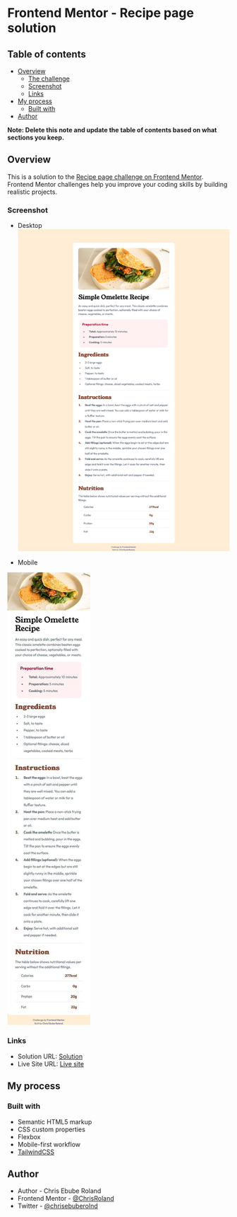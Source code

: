 # Frontend Mentor - Recipe page solution

## Table of contents

- [Overview](#overview)
  - [The challenge](#the-challenge)
  - [Screenshot](#screenshot)
  - [Links](#links)
- [My process](#my-process)
  - [Built with](#built-with)
- [Author](#author)

**Note: Delete this note and update the table of contents based on what sections you keep.**

## Overview
This is a solution to the [Recipe page challenge on Frontend Mentor](https://www.frontendmentor.io/challenges/recipe-page-KiTsR8QQKm). Frontend Mentor challenges help you improve your coding skills by building realistic projects. 

### Screenshot

- Desktop
![Desktop](assets/images/Frontend%20Mentor%20|%20Recipe%20page.png) 

- Mobile

![Mobile](assets/images/PHOTO-2024-11-04-19-24-52.jpg)

### Links

- Solution URL: [Solution](https://www.frontendmentor.io/solutions/recipe-page---htmlcsstailwindcss-7l3ZA9pfDj)
- Live Site URL: [Live site](https://chrisroland.github.io/Recipe-page/)

## My process

### Built with

- Semantic HTML5 markup
- CSS custom properties
- Flexbox
- Mobile-first workflow
- [TailwindCSS](https://tailwindcss.com/)

## Author

- Author - Chris Ebube Roland
- Frontend Mentor - [@ChrisRoland](https://www.frontendmentor.io/profile/ChrisRoland)
- Twitter - [@chrisebuberolnd](https://www.twitter.com/chrisebuberolnd)
